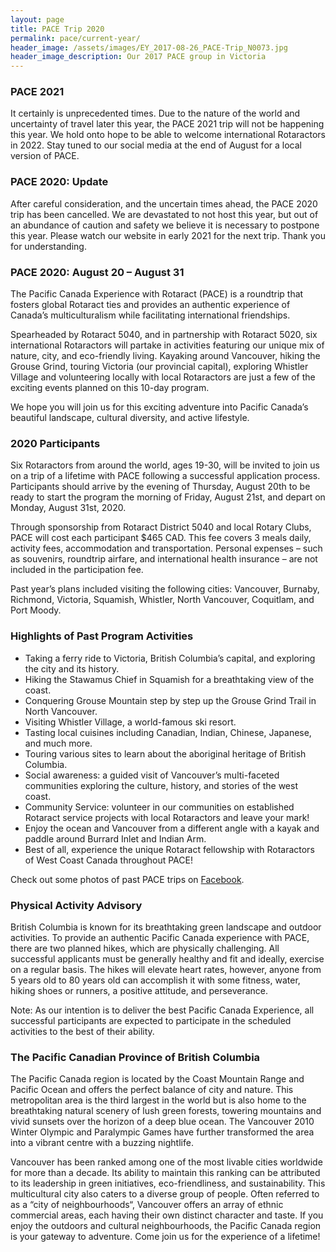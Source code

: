 ```yaml
---
layout: page
title: PACE Trip 2020
permalink: pace/current-year/
header_image: /assets/images/EY_2017-08-26_PACE-Trip_N0073.jpg
header_image_description: Our 2017 PACE group in Victoria
---
```

### PACE 2021

It certainly is unprecedented times. Due to the nature of the world and uncertainty of travel later this year, the PACE 2021 trip will not be happening this year. We hold onto hope to be able to welcome international Rotaractors in 2022. Stay tuned to our social media at the end of August for a local version of PACE.


### PACE 2020: Update

After careful consideration, and the uncertain times ahead, the PACE 2020 trip has been cancelled. We are devastated to not host this year, but out of an abundance of caution and safety we believe it is necessary to postpone this year. Please watch our website in early 2021 for the next trip. Thank you for understanding.

### PACE 2020: August 20 – August 31

The Pacific Canada Experience with Rotaract (PACE) is a roundtrip that fosters global Rotaract ties and provides an authentic experience of Canada’s multiculturalism while facilitating international friendships.

Spearheaded by Rotaract 5040, and in partnership with Rotaract 5020, six international Rotaractors will partake in activities featuring our unique mix of nature, city, and eco-friendly living. Kayaking around Vancouver, hiking the Grouse Grind, touring Victoria (our provincial capital), exploring Whistler Village and volunteering locally with local Rotaractors are just a few of the exciting events planned on this 10-day program.

We hope you will join us for this exciting adventure into Pacific Canada’s beautiful landscape, cultural diversity, and active lifestyle.

### 2020 Participants

Six Rotaractors from around the world, ages 19-30, will be invited to join us on a trip of a lifetime with PACE following a successful application process. Participants should arrive by the evening of Thursday, August 20th to be ready to start the program the morning of Friday, August 21st, and depart on Monday, August 31st, 2020.

Through sponsorship from Rotaract District 5040 and local Rotary Clubs, PACE will cost each participant $465 CAD. This fee covers 3 meals daily, activity fees, accommodation and transportation. Personal expenses – such as souvenirs, roundtrip airfare, and international health insurance – are not included in the participation fee.

Past year’s plans included visiting the following cities: Vancouver, Burnaby, Richmond, Victoria, Squamish, Whistler, North Vancouver, Coquitlam, and Port Moody.

### Highlights of Past Program Activities

* Taking a ferry ride to Victoria, British Columbia’s capital, and exploring the city and its history.
* Hiking the Stawamus Chief in Squamish for a breathtaking view of the coast.
* Conquering Grouse Mountain step by step up the Grouse Grind Trail in North Vancouver.
* Visiting Whistler Village, a world-famous ski resort.
* Tasting local cuisines including Canadian, Indian, Chinese, Japanese, and much more.
* Touring various sites to learn about the aboriginal heritage of British Columbia.
* Social awareness: a guided visit of Vancouver’s multi-faceted communities exploring the culture, history, and stories of the west coast.
* Community Service: volunteer in our communities on established Rotaract service projects with local Rotaractors and leave your mark!
* Enjoy the ocean and Vancouver from a different angle with a kayak and paddle around Burrard Inlet and Indian Arm.
* Best of all, experience the unique Rotaract fellowship with Rotaractors of West Coast Canada throughout PACE!

Check out some photos of past PACE trips on [Facebook](https://www.facebook.com/pg/PACERotaract/photos).

### Physical Activity Advisory

British Columbia is known for its breathtaking green landscape and outdoor activities. To provide an authentic Pacific Canada experience with PACE, there are two planned hikes, which are physically challenging. All successful applicants must be generally healthy and fit and ideally, exercise on a regular basis. The hikes will elevate heart rates, however, anyone from 5 years old to 80 years old can accomplish it with some fitness, water, hiking shoes or runners, a positive attitude, and perseverance.

Note: As our intention is to deliver the best Pacific Canada Experience, all successful participants are expected to participate in the scheduled activities to the best of their ability.

### The Pacific Canadian Province of British Columbia

The Pacific Canada region is located by the Coast Mountain Range and Pacific Ocean and offers the perfect balance of city and nature. This metropolitan area is the third largest in the world but is also home to the breathtaking natural scenery of lush green forests, towering mountains and vivid sunsets over the horizon of a deep blue ocean. The Vancouver 2010 Winter Olympic and Paralympic Games have further transformed the area into a vibrant centre with a buzzing nightlife.

Vancouver has been ranked among one of the most livable cities worldwide for more than a decade. Its ability to maintain this ranking can be attributed to its leadership in green initiatives, eco-friendliness, and sustainability. This multicultural city also caters to a diverse group of people. Often referred to as a “city of neighbourhoods“, Vancouver offers an array of ethnic commercial areas, each having their own distinct character and taste. If you enjoy the outdoors and cultural neighbourhoods, the Pacific Canada region is your gateway to adventure. Come join us for the experience of a lifetime!
